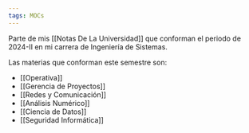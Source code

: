 ```yaml
---
tags: MOCs
---
```

Parte de mis [[Notas De La Universidad]] que conforman el periodo de 2024-II en mi carrera de Ingeniería de Sistemas.

Las materias que conforman este semestre son:

- [[Operativa]]
- [[Gerencia de Proyectos]]
- [[Redes y Comunicación]]
- [[Análisis Numérico]]
- [[Ciencia de Datos]]
- [[Seguridad Informática]]



